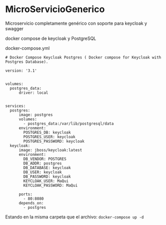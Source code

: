 # MicroServicioGenerico
Microservicio completamente genérico con soporte para keycloak y swagger

docker compose de keycloak y  PostgreSQL

docker-compose.yml
```
# Docker Compose Keycloak Postgres ( Docker compose for Keycloak with Postgres Database).

version: '3.1'


volumes:
  postgres_data:
      driver: local


services:
  postgres:
      image: postgres
      volumes:
        - postgres_data:/var/lib/postgresql/data
      environment:
        POSTGRES_DB: keycloak
        POSTGRES_USER: keycloak
        POSTGRES_PASSWORD: keycloak
  keycloak:
      image: jboss/keycloak:latest
      environment:
        DB_VENDOR: POSTGRES
        DB_ADDR: postgres
        DB_DATABASE: keycloak
        DB_USER: keycloak
        DB_PASSWORD: keycloak
        KEYCLOAK_USER: MaQui
        KEYCLOAK_PASSWORD: MaQui
        
      ports:
        - 80:8080
      depends_on:
        - postgres

```
Estando en la misma carpeta que el archivo: `docker-compose up -d`
